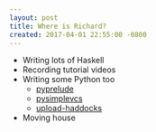 ```yaml
---
layout: post
title: Where is Richard?
created: 2017-04-01 22:55:00 -0800
---
```

* Writing lots of Haskell
* Recording tutorial videos
* Writing some Python too
    * [pyprelude][pyprelude]
    * [pysimplevcs][pysimplevcs]
    * [upload-haddocks][upload-haddocks]
* Moving house

[pyprelude]: https://pypi.python.org/pypi/pyprelude
[pysimplevcs]: https://pypi.python.org/pypi/pysimplevcs
[upload-haddocks]: https://pypi.python.org/pypi/upload-haddocks
